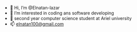 - 👋 Hi, I’m @Elnatan-lazar
- 👀 I’m interested in coding ans software developing 
- 🌱 second year computer science student at Ariel university 
- 📫 elnatan100@gmail.com 

<!---
Elnatan-lazar/Elnatan-lazar is a ✨ special ✨ repository because its `README.md` (this file) appears on your GitHub profile.
You can click the Preview link to take a look at your changes.
--->
